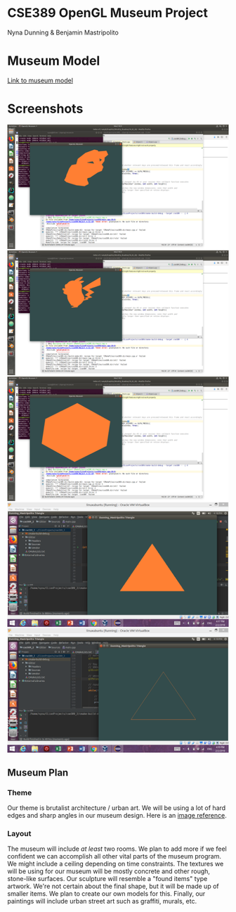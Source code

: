 # CSE389 OpenGL Museum Project
Nyna Dunning & Benjamin Mastripolito

# Museum Model
[Link to museum model](https://github.com/Lemoncreme/opengl-museum/blob/master/museum_final.blend)

# Screenshots
![](https://github.com/Lemoncreme/opengl-museum/blob/master/Screenshot%20from%202018-03-07%2014-31-24.png)
![](https://github.com/Lemoncreme/opengl-museum/blob/master/Screenshot%20from%202018-03-07%2014-31-14.png)
![](https://github.com/Lemoncreme/opengl-museum/blob/master/Screenshot%20from%202018-03-07%2014-31-10.png)
![](https://github.com/Lemoncreme/opengl-museum/blob/master/Screenshot%20(836).png)
![](https://github.com/Lemoncreme/opengl-museum/blob/master/Screenshot%20(837).png)

## Museum Plan

### Theme
Our theme is brutalist architecture / urban art. We will be using a lot of hard edges and sharp angles in our museum design. Here is an [image reference](https://cdn-images-1.medium.com/max/2000/1*S6RfbHdsLvjOzgl0dWhzgA.jpeg).

### Layout
The museum will include *at least* two rooms. We plan to add more if we feel confident we can accomplish all other vital parts of the museum program.
We might include a ceiling depending on time constraints.
The textures we will be using for our museum will be mostly concrete and other rough, stone-like surfaces.
Our sculpture will resemble a "found items" type artwork. We're not certain about the final shape, but it will be made up of smaller items. We plan to create our own models for this. 
Finally, our paintings will include urban street art such as graffiti, murals, etc. 
